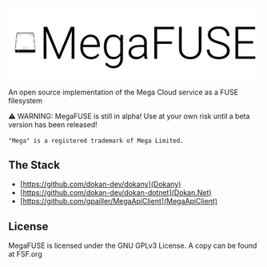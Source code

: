 ﻿![MEGAFUSELOGO](megafuse_logo.png "MegaFUSE logo")

An open source implementation of the Mega Cloud service as a FUSE filesystem

⚠ WARNING: MegaFUSE is still in alpha! Use at your own risk until a beta version has been released!

`"Mega" is a registered trademark of Mega Limited.`

## The Stack

* [https://github.com/dokan-dev/dokany](Dokany)
* [https://github.com/dokan-dev/dokan-dotnet](Dokan.Net)
* [https://github.com/gpailler/MegaApiClient](MegaApiClient)

## License

MegaFUSE is licensed under the GNU GPLv3 License. A copy can be found at FSF.org